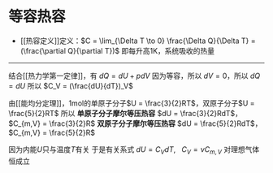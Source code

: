 # 等容热容
- [[热容定义]]定义：$C = \lim_{\Delta T \to 0} \frac{\Delta Q}{\Delta T} = (\frac{\partial Q}{\partial T})$
即每升高1K，系统吸收的热量
---
结合[[热力学第一定律]]，有 $dQ = dU + pdV$
因为等容，所以 $dV = 0$，所以 $dQ = dU$
所以 $C_V = (\frac{dU}{dT})_V$

由[[能均分定理]]，1mol的单原子分子$U = \frac{3}{2}RT$，双原子分子$U = \frac{5}{2}RT$
所以
**单原子分子摩尔等压热容** $dU = \frac{3}{2}RdT$，$C_{m,V} = \frac{3}{2}R$
**双原子分子摩尔等压热容** $dU = \frac{5}{2}RdT$，$C_{m,V} = \frac{5}{2}R$

因为内能$U$只与温度$T$有关
于是有关系式 $dU = C_{V}dT,\ \ \ C_{V} = \nu C_{m,V}$ 对理想气体恒成立
